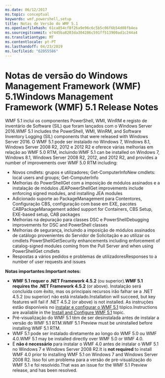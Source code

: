 ```yaml
---
ms.date: 06/12/2017
ms.topic: conceptual
keywords: wmf,powershell,setup
title: Notas de Versão do WMF 5.1
ms.openlocfilehash: 61ca854cf8f26a9e96c6c5b5c06f6b54d08fb4ea
ms.sourcegitcommit: e7445ba8203da304286c591ff513900ad1c244a4
ms.translationtype: MT
ms.contentlocale: pt-PT
ms.lasthandoff: 04/23/2019
ms.locfileid: "62055586"
---
```

# <a name="windows-management-framework-wmf-51-release-notes"></a><span data-ttu-id="b3561-103">Notas de versão do Windows Management Framework (WMF) 5.1</span><span class="sxs-lookup"><span data-stu-id="b3561-103">Windows Management Framework (WMF) 5.1 Release Notes</span></span>

<span data-ttu-id="b3561-104">WMF 5.1 inclui os componentes PowerShell, WMI, WinRM e registo de inventário de Software (SIL) que foram lançados com o Windows Server 2016.</span><span class="sxs-lookup"><span data-stu-id="b3561-104">WMF 5.1 includes the PowerShell, WMI, WinRM, and Software Inventory Logging (SIL) components that were released with Windows Server 2016.</span></span>
<span data-ttu-id="b3561-105">O WMF 5.1 pode ser instalado no Windows 7, Windows 8.1, Windows Server 2008 R2, 2012 e 2012 R2 e oferece várias melhorias em relação ao WMF 5.0 RTM, incluindo:</span><span class="sxs-lookup"><span data-stu-id="b3561-105">WMF 5.1 can be installed on Windows 7, Windows 8.1, Windows Server 2008 R2, 2012, and 2012 R2, and provides a number of improvements over WMF 5.0 RTM including:</span></span>

- <span data-ttu-id="b3561-106">Novos cmdlets: grupos e utilizadores; Get-ComputerInfo</span><span class="sxs-lookup"><span data-stu-id="b3561-106">New cmdlets: local users and groups; Get-ComputerInfo</span></span>
- <span data-ttu-id="b3561-107">Melhorias do PowerShellGet com a imposição de módulos assinados e a instalação de módulos JEA</span><span class="sxs-lookup"><span data-stu-id="b3561-107">PowerShellGet improvements include enforcing signed modules, and installing JEA modules</span></span>
- <span data-ttu-id="b3561-108">Adicionado suporte ao PackageManagement para Contentores, Configuração CBS, configuração com base em EXE, pacotes CAB</span><span class="sxs-lookup"><span data-stu-id="b3561-108">PackageManagement added support for Containers, CBS Setup, EXE-based setup, CAB packages</span></span>
- <span data-ttu-id="b3561-109">Melhorias na depuração para classes DSC e PowerShell</span><span class="sxs-lookup"><span data-stu-id="b3561-109">Debugging improvements for DSC and PowerShell classes</span></span>
- <span data-ttu-id="b3561-110">Melhorias de segurança, incluindo a imposição de módulos assinados de catálogo provenientes do Servidor de Solicitação e ao utilizar os cmdlets PowerShellGet</span><span class="sxs-lookup"><span data-stu-id="b3561-110">Security enhancements including enforcement of catalog-signed modules coming from the Pull Server and when using PowerShellGet cmdlets</span></span>
- <span data-ttu-id="b3561-111">Respostas a vários pedidos e problemas de utilizadores</span><span class="sxs-lookup"><span data-stu-id="b3561-111">Responses to a number of user requests and issues</span></span>

<span data-ttu-id="b3561-112">**Notas importantes:**</span><span class="sxs-lookup"><span data-stu-id="b3561-112">**Important notes:**</span></span>

- <span data-ttu-id="b3561-113">**WMF 5.1 requer o .NET Framework 4.5.2** (ou superior).</span><span class="sxs-lookup"><span data-stu-id="b3561-113">**WMF 5.1 requires the .NET Framework 4.5.2** (or above).</span></span> <span data-ttu-id="b3561-114">Instalação será concluída com êxito, mas os principais recursos irão falhar se a .NET 4.5.2 (ou superior) não está instalado.</span><span class="sxs-lookup"><span data-stu-id="b3561-114">Installation will succeed, but key features will fail if .NET 4.5.2 (or above) is not installed.</span></span> <span data-ttu-id="b3561-115">As instruções estão disponíveis no [instalar e configurar o WMF 5.1](https://msdn.microsoft.com/powershell/wmf/5.1/install-configure) tópico.</span><span class="sxs-lookup"><span data-stu-id="b3561-115">Instructions are available in the [Install and Configure WMF 5.1](https://msdn.microsoft.com/powershell/wmf/5.1/install-configure) topic.</span></span>
- <span data-ttu-id="b3561-116">Pré-visualização do WMF 5.1 têm de ser desinstalada antes de instalar a versão do WMF 5.1 RTM.</span><span class="sxs-lookup"><span data-stu-id="b3561-116">WMF 5.1 Preview must be uninstalled before installing WMF 5.1 RTM.</span></span>
- <span data-ttu-id="b3561-117">WMF 5.1 pode ser instalado diretamente ao longo do WMF 5.0 ou WMF 4.0.</span><span class="sxs-lookup"><span data-stu-id="b3561-117">WMF 5.1 may be installed directly over WMF 5.0 or WMF 4.0.</span></span>
- <span data-ttu-id="b3561-118">É __não é necessário__ para instalar o WMF 4.0 antes de instalar o WMF 5.1 no Windows 7 e Windows Server 2008 R2.</span><span class="sxs-lookup"><span data-stu-id="b3561-118">It is __not required__ to install WMF 4.0 prior to installing WMF 5.1 on Windows 7 and Windows Server 2008 R2.</span></span> <span data-ttu-id="b3561-119">Isso foi um problema para a versão de pré-visualização do WMF 5.1 e foi resolvido.</span><span class="sxs-lookup"><span data-stu-id="b3561-119">That was an issue for the WMF 5.1 Preview release, and has been resolved.</span></span>
